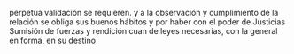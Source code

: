 perpetua
validación se requieren.
y a la observación y cumplimiento
de la relación se obliga
sus buenos hábitos y por
haber con el poder de Justicias
Sumisión de fuerzas y rendición
cuan de leyes necesarias, con la
general en forma, en su destino